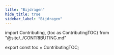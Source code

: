 ```yaml
---
title: "Bijdragen"
hide_title: true
sidebar_label: "Bijdragen"
---
```


import Contributing, {toc as ContributingTOC} from "@site/../CONTRIBUTING.md"

<Contributing />

export const toc = ContributingTOC;
